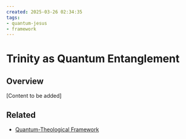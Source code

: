 ```yaml
---
created: 2025-03-26 02:34:35
tags:
- quantum-jesus
- framework
---
```

   
# Trinity as Quantum Entanglement   
   
## Overview   
   
[Content to be added]   
   
## Related   
   
- [Quantum-Theological Framework](Quantum-Theological%20Framework.md)